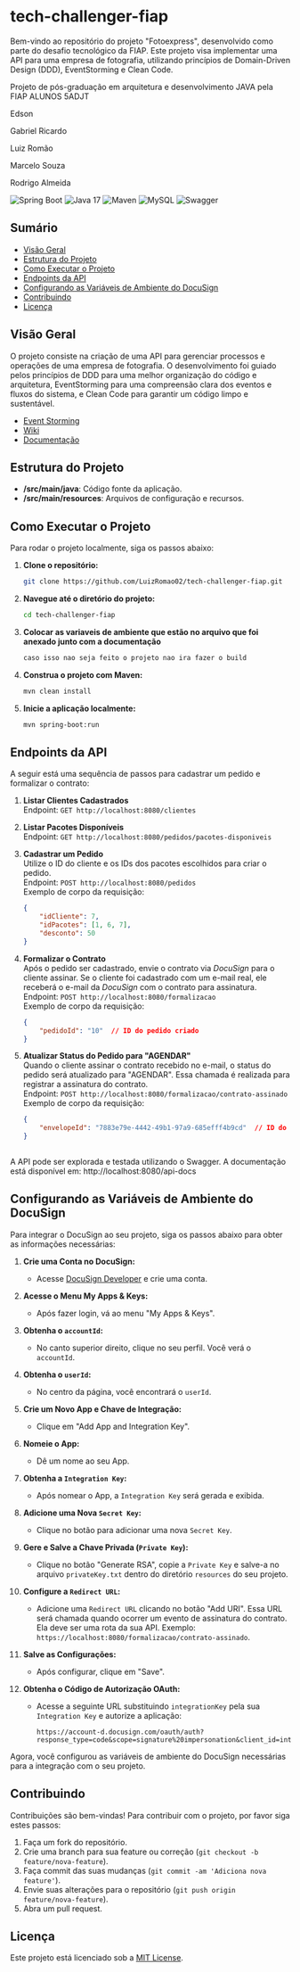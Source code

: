 # tech-challenger-fiap

Bem-vindo ao repositório do projeto "Fotoexpress", desenvolvido como parte do desafio tecnológico da FIAP. Este projeto visa implementar uma API para uma empresa de fotografia, utilizando princípios de Domain-Driven Design (DDD), EventStorming e Clean Code.

Projeto de pós-graduação em arquitetura e desenvolvimento JAVA pela FIAP
ALUNOS 5ADJT

<p>Edson</p>
<p>Gabriel Ricardo </p>
<p>Luiz Romão</p>
<p>Marcelo Souza</p>
<p>Rodrigo Almeida</p>

![Spring Boot](https://img.shields.io/badge/Spring%20Boot-2.7.10-brightgreen?style=flat&logo=spring&logoColor=white)
![Java 17](https://img.shields.io/badge/Java-17-blue?style=flat&logo=java&logoColor=white)
![Maven](https://img.shields.io/badge/Maven-3.8.5-orange?style=flat&logo=apachemaven&logoColor=white)
![MySQL](https://img.shields.io/badge/MySQL-8.0-blue?style=flat&logo=mysql&logoColor=white)
![Swagger](https://img.shields.io/badge/Swagger-3.0-brightgreen?style=flat&logo=swagger&logoColor=white)

## Sumário

- [Visão Geral](#visão-geral)
- [Estrutura do Projeto](#estrutura-do-projeto)
- [Como Executar o Projeto](#como-executar-o-projeto)
- [Endpoints da API](#endpoints-da-api)
- [Configurando as Variáveis de Ambiente do DocuSign](#configurando-as-variáveis-de-ambiente-do-docuSign)
- [Contribuindo](#contribuindo)
- [Licença](#licença)

## Visão Geral

O projeto consiste na criação de uma API para gerenciar processos e operações de uma empresa de fotografia. O desenvolvimento foi guiado pelos princípios de DDD para uma melhor organização do código e arquitetura, EventStorming para uma compreensão clara dos eventos e fluxos do sistema, e Clean Code para garantir um código limpo e sustentável.

- [Event Storming](https://miro.com/app/board/uXjVK6a5xfM=/?share_link_id=868388996904)
- [Wiki](https://www.notion.so/Tech-Challenge-P-S-TECH-f6d1fa9d631248b4a980ec4f1eadd898?pvs=4)
- [Documentação](https://docs.google.com/document/d/1BBqJWWr-0kGuwFF-z3BwpcLIFU5yAA3k1wurFEO11VU/edit#heading=h.u65y1ld2csi)


## Estrutura do Projeto

- **/src/main/java**: Código fonte da aplicação.
- **/src/main/resources**: Arquivos de configuração e recursos.

## Como Executar o Projeto

Para rodar o projeto localmente, siga os passos abaixo:

1. **Clone o repositório:**

    ```bash
    git clone https://github.com/LuizRomao02/tech-challenger-fiap.git
    ```

2. **Navegue até o diretório do projeto:**

    ```bash
    cd tech-challenger-fiap
    ```

3. **Colocar as variaveis de ambiente que estão no arquivo que foi anexado junto com a documentação**
   ```bash
   caso isso nao seja feito o projeto nao ira fazer o build
    ```
5. **Construa o projeto com Maven:**

    ```bash
    mvn clean install
    ```

6. **Inicie a aplicação localmente:**

    ```bash
    mvn spring-boot:run
    ```
## Endpoints da API

A seguir está uma sequência de passos para cadastrar um pedido e formalizar o contrato:

1. **Listar Clientes Cadastrados**  
   Endpoint: `GET http://localhost:8080/clientes`

2. **Listar Pacotes Disponíveis**  
   Endpoint: `GET http://localhost:8080/pedidos/pacotes-disponiveis`

3. **Cadastrar um Pedido**  
   Utilize o ID do cliente e os IDs dos pacotes escolhidos para criar o pedido.  
   Endpoint: `POST http://localhost:8080/pedidos`  
   Exemplo de corpo da requisição:
   ```json
   {
       "idCliente": 7,
       "idPacotes": [1, 6, 7],
       "desconto": 50
   }
4. **Formalizar o Contrato**  
   Após o pedido ser cadastrado, envie o contrato via *DocuSign* para o cliente assinar. Se o cliente foi cadastrado com um e-mail real, ele receberá o e-mail da *DocuSign* com o contrato para assinatura.  
   Endpoint: `POST http://localhost:8080/formalizacao`  
   Exemplo de corpo da requisição:
   ```json
   {
       "pedidoId": "10"  // ID do pedido criado
   }
5. **Atualizar Status do Pedido para "AGENDAR"**  
   Quando o cliente assinar o contrato recebido no e-mail, o status do pedido será atualizado para "AGENDAR". Essa chamada é realizada para registrar a assinatura do contrato.  
   Endpoint: `POST http://localhost:8080/formalizacao/contrato-assinado`  
   Exemplo de corpo da requisição:
   ```json
   {
       "envelopeId": "7883e79e-4442-49b1-97a9-685efff4b9cd"  // ID do contrato enviado
   }
    
A API pode ser explorada e testada utilizando o Swagger. A documentação está disponível em:
http://localhost:8080/api-docs

## Configurando as Variáveis de Ambiente do DocuSign

Para integrar o DocuSign ao seu projeto, siga os passos abaixo para obter as informações necessárias:

1. **Crie uma Conta no DocuSign:**
    - Acesse [DocuSign Developer](https://developers.docusign.com/) e crie uma conta.

2. **Acesse o Menu My Apps & Keys:**
    - Após fazer login, vá ao menu "My Apps & Keys".

3. **Obtenha o `accountId`:**
    - No canto superior direito, clique no seu perfil. Você verá o `accountId`.

4. **Obtenha o `userId`:**
    - No centro da página, você encontrará o `userId`.

5. **Crie um Novo App e Chave de Integração:**
    - Clique em "Add App and Integration Key".

6. **Nomeie o App:**
    - Dê um nome ao seu App.

7. **Obtenha a `Integration Key`:**
    - Após nomear o App, a `Integration Key` será gerada e exibida.

8. **Adicione uma Nova `Secret Key`:**
    - Clique no botão para adicionar uma nova `Secret Key`.

9. **Gere e Salve a Chave Privada (`Private Key`):**
    - Clique no botão "Generate RSA", copie a `Private Key` e salve-a no arquivo `privateKey.txt` dentro do diretório `resources` do seu projeto.

10. **Configure a `Redirect URL`:**
    - Adicione uma `Redirect URL` clicando no botão "Add URI". Essa URL será chamada quando ocorrer um evento de assinatura do contrato. Ela deve ser uma rota da sua API. Exemplo: `https://localhost:8080/formalizacao/contrato-assinado`.

11. **Salve as Configurações:**
    - Após configurar, clique em "Save".

12. **Obtenha o Código de Autorização OAuth:**
    - Acesse a seguinte URL substituindo `integrationKey` pela sua `Integration Key` e autorize a aplicação:
      ```
      https://account-d.docusign.com/oauth/auth?response_type=code&scope=signature%20impersonation&client_id=integrationKey&redirect_uri=http://localhost/
      ```

Agora, você configurou as variáveis de ambiente do DocuSign necessárias para a integração com o seu projeto.

## Contribuindo

Contribuições são bem-vindas! Para contribuir com o projeto, por favor siga estes passos:

1. Faça um fork do repositório.
2. Crie uma branch para sua feature ou correção (`git checkout -b feature/nova-feature`).
3. Faça commit das suas mudanças (`git commit -am 'Adiciona nova feature'`).
4. Envie suas alterações para o repositório (`git push origin feature/nova-feature`).
5. Abra um pull request.

## Licença

Este projeto está licenciado sob a [MIT License](LICENSE).